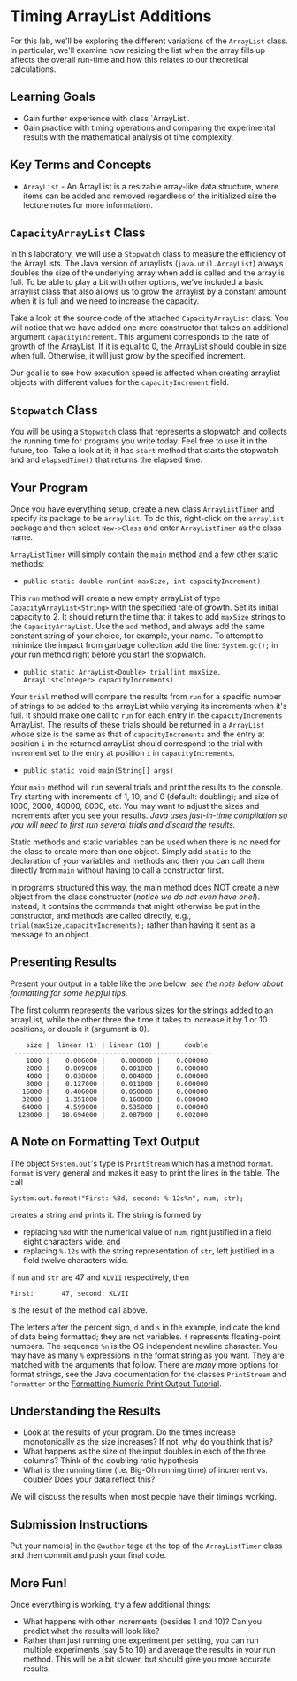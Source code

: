 # Timing ArrayList Additions

<!-- We encourage you to work in pairs on this lab as it is useful to learn from others and two pairs of eyes on a program are more likely to find errors.  Having someone to discuss the results of your program will also make it more likely that you'll get a deeper understanding of the results.  Don't forget to acknowledge your partner in the json file. -->

For this lab, we'll be exploring the different variations of the `ArrayList` class.  In particular, we'll examine how resizing the list when the array fills up affects the overall run-time and how this relates to our theoretical calculations.

## Learning Goals

* Gain further experience with class `ArrayList'.
* Gain practice with timing operations and comparing the experimental results with the mathematical analysis of time complexity.


## Key Terms and Concepts

* `ArrayList` - An ArrayList is a resizable array-like data structure, where items can be added and removed regardless of the initialized size <!-- (See 1.3 pg. 136 in the textbook and--> the lecture notes for more information).


## `CapacityArrayList` Class

In this laboratory, we will use a `Stopwatch` class to measure the efficiency of the ArrayLists.  The Java version of arraylists (`java.util.ArrayList`) always doubles the size of the underlying array when add is called and the array is full.  To be able to play a bit with other options, we've included a basic arraylist class that also allows us to grow the arraylist by a constant amount when it is full and we need to increase the capacity. 

Take a look at the source code of the attached `CapacityArrayList` class. You will notice that we have added one more constructor that takes an additional argument `capacityIncrement`. This argument corresponds to the rate of growth of the ArrayList. If it is equal to 0, the ArrayList should double in size when full. Otherwise, it will just grow by the specified increment.

Our goal is to see how execution speed is affected when creating arraylist objects with different values for the 
`capacityIncrement` field.  


## `Stopwatch` Class

You will be using a `Stopwatch` class that represents a stopwatch and collects the running time for programs you write today. Feel free to use it in the future, too. Take a look at it; it has `start` method that starts the stopwatch and and `elapsedTime()` that returns the elapsed time.

## Your Program

Once you have everything setup, create a new class `ArrayListTimer` and specify its package to be `arraylist`.  To do this, right-click on the `arraylist` package and then select `New->Class` and enter `ArrayListTimer` as the class name.

`ArrayListTimer` will simply contain the `main` method and a few other static methods:

- `public static double run(int maxSize, int capacityIncrement)`

This `run` method will create a new empty arrayList of type `CapacityArrayList<String>` with the specified rate of growth. Set its initial capacity to 2. It should return the time that it takes to add `maxSize` strings to the `CapacityArrayList`. Use the `add` method, and always add the same constant string of your choice, for example, your name. To attempt to minimize the impact from garbage collection add the line: `System.gc();` in your run method right before you start the stopwatch. 

- `public static ArrayList<Double> trial(int maxSize, ArrayList<Integer> capacityIncrements)`

Your `trial` method will compare the results from `run` for a specific number of strings to be added to the arrayList while varying its increments when it's full. It should make one call to `run` for each entry in the `capacityIncrements` ArrayList. The results of these trials should be returned in a `ArrayList` whose size is the same as that of `capacityIncrements` and the entry at position `i` in the returned arrayList should correspond to the trial with increment set to the entry at position `i` in `capacityIncrements`.

- `public static void main(String[] args)`

Your `main` method will run several trials and print the results to the console. Try starting with increments of 1, 10, and 0 (default: doubling); and size of 1000, 2000, 40000, 8000, etc. You may want to adjust the sizes and increments after you see your results.
*Java uses just-in-time compilation so you will need to first run several trials and discard the results.*

Static methods and static variables can be used when there is no need for the class to create more than one object. Simply add `static` to the declaration of your variables and methods and then you can call them directly from `main` without having to call a constructor first.

In programs structured this way, the main method does NOT create a new object from the class constructor (*notice we do not even have one!*). Instead, it contains the commands that might otherwise be put in the constructor, and methods are called directly, e.g., `trial(maxSize,capacityIncrements);` rather than having it sent as a message to an object.

## Presenting Results

Present your output in a table like the one below; *see the note below about formatting for some helpful tips*. 

The first column represents the various sizes for the strings added to an arrayList, while the other three the time it takes to increase it by 1 or 10 positions, or double it (argument is 0).

```
    size |  linear (1) | linear (10) |      double
 --------------------------------------------------
    1000 |    0.006000 |    0.000000 |    0.000000
    2000 |    0.009000 |    0.001000 |    0.000000
    4000 |    0.038000 |    0.004000 |    0.000000
    8000 |    0.127000 |    0.011000 |    0.000000
   16000 |    0.406000 |    0.050000 |    0.000000
   32000 |    1.351000 |    0.160000 |    0.000000
   64000 |    4.599000 |    0.535000 |    0.000000
  128000 |   18.694000 |    2.087000 |    0.002000
```

## A Note on Formatting Text Output

The object `System.out`'s type is `PrintStream` which has a method `format`. `format` is very general and makes it easy to print the lines in the table. The call

```
System.out.format("First: %8d, second: %-12s%n", num, str);
```

creates a string and prints it. The string is formed by

- replacing `%8d` with the numerical value of `num`, right justified in a field eight characters wide, and
- replacing `%-12s` with the string representation of `str`, left justified in a field twelve characters wide.

If `num` and `str` are 47 and `XLVII` respectively, then

```
First:       47, second: XLVII       
```

is the result of the method call above.

The letters after the percent sign, `d` and `s` in the example, indicate the kind of data being formatted; they are not variables. `f` represents floating-point numbers. The sequence `%n` is the OS independent newline character. You may have as many `%` expressions in the format string as you want. They are matched with the arguments that follow. There are *many* more options for format strings, see the Java documentation for the classes `PrintStream` and `Formatter` or the [Formatting Numeric Print Output Tutorial](https://docs.oracle.com/javase/tutorial/java/data/numberformat.html).

## Understanding the Results

- Look at the results of your program. Do the times increase monotonically as the size increases? If not, why do you think that is?
- What happens as the size of the input doubles in each of the three columns? Think of the doubling ratio hypothesis
- What is the running time (i.e. Big-Oh running time) of increment vs. double? Does your data reflect this?

We will discuss the results when most people have their timings working.

## Submission Instructions

<!--Please fill out the `assignment.json` file.
Include your Github name in the collaborators list and your partner's username as well if you worked with someone. If you have anything you want to say to the graders, put it in the notes field. -->

Put your name(s) in the `@author` tage at the top of the `ArrayListTimer` class and then commit and push your final code.

## More Fun!

Once everything is working, try a few additional things:

- What happens with other increments (besides 1 and 10)? Can you predict what the results will look like?
- Rather than just running one experiment per setting, you can run multiple experiments (say 5 to 10) and average the results in your run method. This will be a bit slower, but should give you more accurate results.
